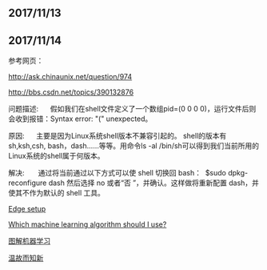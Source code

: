 ## 2017/11/13

## 2017/11/14

参考网页：

http://ask.chinaunix.net/question/974

http://bbs.csdn.net/topics/390132876

问题描述:
     假如我们在shell文件定义了一个数组pid=(0 0 0 0)，运行文件后则会收到报错：Syntax error: "(" unexpected。

原因:
     主要是因为Linux系统shell版本不兼容引起的。 shell的版本有sh,ksh,csh, bash，dash……等等。用命令ls -al /bin/sh可以得到我们当前所用的Linux系统的shell属于何版本。
     
解决:
      通过将当前通过以下方式可以使 shell 切换回 bash：
 $sudo dpkg-reconfigure dash
然后选择 no 或者“否 ”，并确认。这样做将重新配置 dash，并使其不作为默认的 shell 工具。

[Edge setup](https://microsoftedgetips.microsoft.com/zh-cn/?source=updatefirstrunrs3)

[Which machine learning algorithm should I use?](https://blogs.sas.com/content/subconsciousmusings/2017/04/12/machine-learning-algorithm-use/)

[图解机器学习](http://blog.jobbole.com/112779/)

[温故而知新](http://blog.jobbole.com/112161/)








